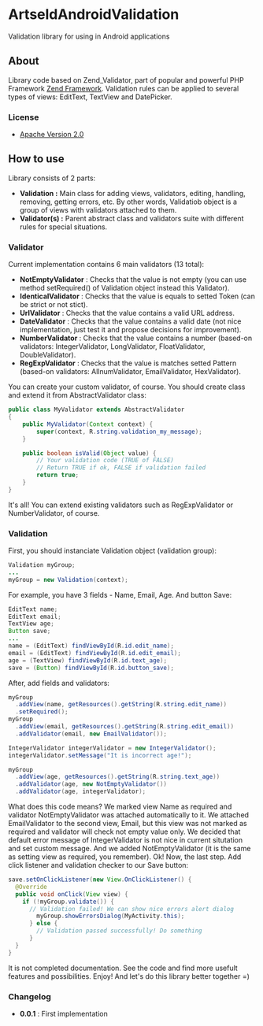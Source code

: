 ArtseldAndroidValidation
========================

Validation library for using in Android applications

About
-----

Library code based on Zend_Validator, part of popular and powerful PHP Framework [Zend Framework](http://framework.zend.com).
Validation rules can be applied to several types of views: EditText, TextView and DatePicker.

### License

* [Apache Version 2.0](http://www.apache.org/licenses/LICENSE-2.0.html)

How to use
----------

Library consists of 2 parts:
-   **Validation :** Main class for adding views, validators, editing, handling, removing, getting errors, etc. By other words, Validatiob object is a group of views with validators attached to them.
-   **Validator(s) :** Parent abstract class and validators suite with different rules for special situations.

### Validator

Current implementation contains 6 main validators (13 total):
+   **NotEmptyValidator** : Checks that the value is not empty (you can use method setRequired() of Validation object instead this Validator).
+   **IdenticalValidator** : Checks that the value is equals to setted Token (can be strict or not stict).
+   **UrlValidator** : Checks that the value contains a valid URL address.
+   **DateValidator** : Checks that the value contains a valid date (not nice implementation, just test it and propose decisions for improvement).
+   **NumberValidator** : Checks that the value contains a number (based-on validators: IntegerValidator, LongValidator, FloatValidator, DoubleValidator).
+   **RegExpValidator** : Checks that the value is matches setted Pattern (based-on validators: AllnumValidator, EmailValidator, HexValidator).

You can create your custom validator, of course. You should create class and extend it from AbstractValidator class:

``` java
public class MyValidator extends AbstractValidator
{
    public MyValidator(Context context) {
        super(context, R.string.validation_my_message);
    }

    public boolean isValid(Object value) {
        // Your validation code (TRUE of FALSE)
        // Return TRUE if ok, FALSE if validation failed
        return true;
    }
}
```

It's all! You can extend existing validators such as RegExpValidator or NumberValidator, of course.
    
### Validation

First, you should instanciate Validation object (validation group):

``` java
Validation myGroup;
...
myGroup = new Validation(context);
```

For example, you have 3 fields - Name, Email, Age. And button Save:

``` java
EditText name;
EditText email;
TextView age;
Button save;
...
name = (EditText) findViewById(R.id.edit_name);
email = (EditText) findViewById(R.id.edit_email);
age = (TextView) findViewById(R.id.text_age);
save = (Button) findViewById(R.id.button_save);
```

After, add fields and validators:

``` java
myGroup
  .addView(name, getResources().getString(R.string.edit_name))
  .setRequired();
myGroup
  .addView(email, getResources().getString(R.string.edit_email))
  .addValidator(email, new EmailValidator());

IntegerValidator integerValidator = new IntegerValidator();
integerValidator.setMessage("It is incorrect age!");

myGroup
  .addView(age, getResources().getString(R.string.text_age))
  .addValidator(age, new NotEmptyValidator())
  .addValidator(age, integerValidator);
```

What does this code means? We marked view Name as required and validator NotEmptyValidator was attached automatically to it.
We attached EmailValidator to the second view, Email, but this view was not marked as required and validator will check not empty value only.
We decided that default error message of IntegerValidator is not nice in current situtation and set custom message.
And we added NotEmptyValidator (it is the same as setting view as required, you remember).
Ok! Now, the last step.
Add click listener and validation checker to our Save button:

``` java
save.setOnClickListener(new View.OnClickListener() {
  @Override
  public void onClick(View view) {
    if (!myGroup.validate()) {
      // Validation failed! We can show nice errors alert dialog
        myGroup.showErrorsDialog(MyActivity.this);
      } else {
        // Validation passed successfully! Do something
      }
  }
}
```

It is not completed documentation. See the code and find more usefult features and possibilities.
Enjoy! And let's do this library better together =)

### Changelog

+   **0.0.1** : First implementation
